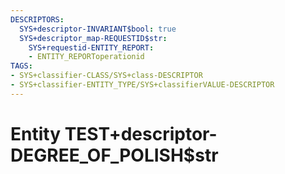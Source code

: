 ```yaml
---
DESCRIPTORS:
  SYS+descriptor-INVARIANT$bool: true
  SYS+descriptor_map-REQUESTID$str:
    SYS+requestid-ENTITY_REPORT:
    - ENTITY_REPORToperationid
TAGS:
- SYS+classifier-CLASS/SYS+class-DESCRIPTOR
- SYS+classifier-ENTITY_TYPE/SYS+classifierVALUE-DESCRIPTOR
---
```

# Entity TEST+descriptor-DEGREE_OF_POLISH$str

